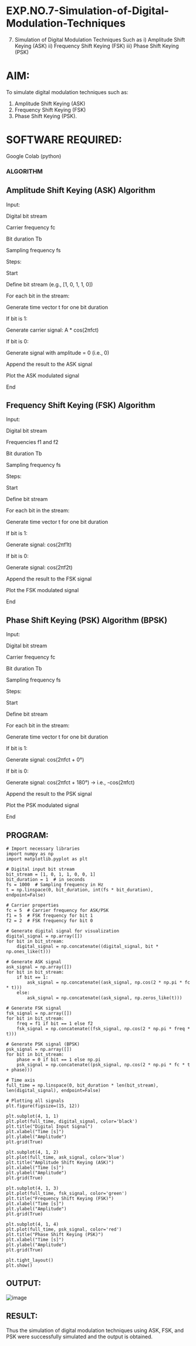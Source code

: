 # EXP.NO.7-Simulation-of-Digital-Modulation-Techniques
7. Simulation of Digital Modulation Techniques Such as
   i) Amplitude Shift Keying (ASK)
   ii) Frequency Shift Keying (FSK)
   iii) Phase Shift Keying (PSK)
   
# AIM:
To simulate digital modulation techniques such as:
1. Amplitude Shift Keying (ASK)
2. Frequency Shift Keying (FSK)
3. Phase Shift Keying (PSK).

# SOFTWARE REQUIRED:
Google Colab (python)

### ALGORITHM
## Amplitude Shift Keying (ASK) Algorithm
Input:

Digital bit stream

Carrier frequency fc

Bit duration Tb

Sampling frequency fs

Steps:

Start

Define bit stream (e.g., [1, 0, 1, 1, 0])

For each bit in the stream:

Generate time vector t for one bit duration

If bit is 1:

Generate carrier signal: A * cos(2πfct)

If bit is 0:

Generate signal with amplitude = 0 (i.e., 0)

Append the result to the ASK signal

Plot the ASK modulated signal

End

## Frequency Shift Keying (FSK) Algorithm
Input:

Digital bit stream

Frequencies f1 and f2

Bit duration Tb

Sampling frequency fs

Steps:

Start

Define bit stream

For each bit in the stream:

Generate time vector t for one bit duration

If bit is 1:

Generate signal: cos(2πf1t)

If bit is 0:

Generate signal: cos(2πf2t)

Append the result to the FSK signal

Plot the FSK modulated signal

End

## Phase Shift Keying (PSK) Algorithm (BPSK)
Input:

Digital bit stream

Carrier frequency fc

Bit duration Tb

Sampling frequency fs

Steps:

Start

Define bit stream

For each bit in the stream:

Generate time vector t for one bit duration

If bit is 1:

Generate signal: cos(2πfct + 0°)

If bit is 0:

Generate signal: cos(2πfct + 180°) → i.e., -cos(2πfct)

Append the result to the PSK signal

Plot the PSK modulated signal

End



## PROGRAM:
```
# Import necessary libraries
import numpy as np
import matplotlib.pyplot as plt

# Digital input bit stream
bit_stream = [1, 0, 1, 1, 0, 0, 1]
bit_duration = 1  # in seconds
fs = 1000  # Sampling frequency in Hz
t = np.linspace(0, bit_duration, int(fs * bit_duration), endpoint=False)

# Carrier properties
fc = 5  # Carrier frequency for ASK/PSK
f1 = 5  # FSK frequency for bit 1
f2 = 2  # FSK frequency for bit 0

# Generate digital signal for visualization
digital_signal = np.array([])
for bit in bit_stream:
    digital_signal = np.concatenate((digital_signal, bit * np.ones_like(t)))

# Generate ASK signal
ask_signal = np.array([])
for bit in bit_stream:
    if bit == 1:
        ask_signal = np.concatenate((ask_signal, np.cos(2 * np.pi * fc * t)))
    else:
        ask_signal = np.concatenate((ask_signal, np.zeros_like(t)))

# Generate FSK signal
fsk_signal = np.array([])
for bit in bit_stream:
    freq = f1 if bit == 1 else f2
    fsk_signal = np.concatenate((fsk_signal, np.cos(2 * np.pi * freq * t)))

# Generate PSK signal (BPSK)
psk_signal = np.array([])
for bit in bit_stream:
    phase = 0 if bit == 1 else np.pi
    psk_signal = np.concatenate((psk_signal, np.cos(2 * np.pi * fc * t + phase)))

# Time axis
full_time = np.linspace(0, bit_duration * len(bit_stream), len(digital_signal), endpoint=False)

# Plotting all signals
plt.figure(figsize=(15, 12))

plt.subplot(4, 1, 1)
plt.plot(full_time, digital_signal, color='black')
plt.title("Digital Input Signal")
plt.xlabel("Time [s]")
plt.ylabel("Amplitude")
plt.grid(True)

plt.subplot(4, 1, 2)
plt.plot(full_time, ask_signal, color='blue')
plt.title("Amplitude Shift Keying (ASK)")
plt.xlabel("Time [s]")
plt.ylabel("Amplitude")
plt.grid(True)

plt.subplot(4, 1, 3)
plt.plot(full_time, fsk_signal, color='green')
plt.title("Frequency Shift Keying (FSK)")
plt.xlabel("Time [s]")
plt.ylabel("Amplitude")
plt.grid(True)

plt.subplot(4, 1, 4)
plt.plot(full_time, psk_signal, color='red')
plt.title("Phase Shift Keying (PSK)")
plt.xlabel("Time [s]")
plt.ylabel("Amplitude")
plt.grid(True)

plt.tight_layout()
plt.show()

```

## OUTPUT:

![image](https://github.com/user-attachments/assets/ad310f26-9622-41cd-9ad8-683223e1f774)
 
## RESULT:
Thus the simulation of digital modulation techniques using ASK, FSK, and PSK were successfully simulated and the output is obtained.


